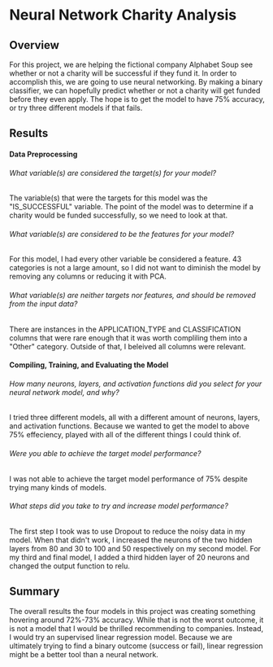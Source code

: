 # Neural Network Charity Analysis

## Overview

For this project, we are helping the fictional company Alphabet Soup see whether or not a charity will be successful if they fund it. In order to accomplish this, we are going to use neural networking. By making a binary classifier, we can hopefully predict whether or not a charity will get funded before they even apply. The hope is to get the model to have 75% accuracy, or try three different models if that fails.

## Results

#### Data Preprocessing

###### What variable(s) are considered the target(s) for your model?

The variable(s) that were the targets for this model was the "IS_SUCCESSFUL" variable. The point of the model was to determine if a charity would be funded successfully, so we need to look at that.

###### What variable(s) are considered to be the features for your model?

For this model, I had every other variable be considered a feature. 43 categories is not a large amount, so I did not want to diminish the model by removing any columns or reducing it with PCA. 

###### What variable(s) are neither targets nor features, and should be removed from the input data?

There are instances in the APPLICATION_TYPE and CLASSIFICATION columns that were rare enough that it was worth compliling them into a "Other" category. Outside of that, I beleived all columns were relevant.

#### Compiling, Training, and Evaluating the Model

###### How many neurons, layers, and activation functions did you select for your neural network model, and why?

I tried three different models, all with a different amount of neurons, layers, and activation functions. Because we wanted to get the model to above 75% effeciency, played with all of the different things I could think of.

###### Were you able to achieve the target model performance?

I was not able to achieve the target model performance of 75% despite trying many kinds of models.

###### What steps did you take to try and increase model performance?

The first step I took was to use Dropout to reduce the noisy data in my model. When that didn't work, I increased the neurons of the two hidden layers from 80 and 30 to 100 and 50 respectively on my second model. For my third and final model, I added a third hidden layer of 20 neurons and changed the output function to relu.

## Summary

The overall results the four models in this project was creating something hovering around 72%-73% accuracy. While that is not the worst outcome, it is not a model that I would be thrilled recommending to companies. Instead, I would try an supervised linear regression model. Because we are ultimately trying to find a binary outcome (success or fail), linear regression might be a better tool than a neural network. 
